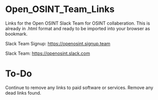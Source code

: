 # Open_OSINT_Team_Links
Links for the Open OSINT Slack Team for OSINT collaberation. This is already in .html format and ready to be imported into your browser as bookmark.

Slack Team Signup: https://openosint.signup.team

Slack Team: https://openosint.slack.com

# To-Do
Continue to remove any links to paid software or services.
Remove any dead links found.




